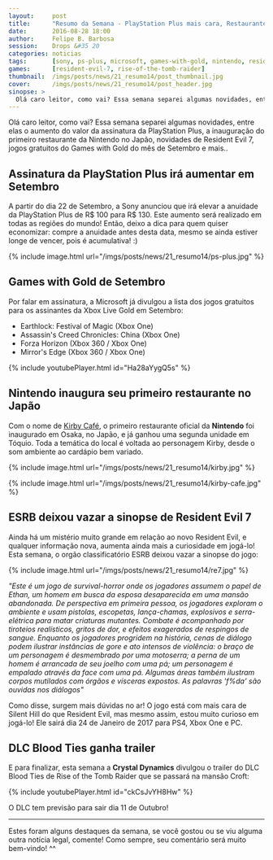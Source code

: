 ```yaml
---
layout:     post
title:      "Resumo da Semana - PlayStation Plus mais cara, Restaurante Nintendo, Games with Gold e mais.."
date:       2016-08-28 18:00
author:     Felipe B. Barbosa
session:    Drops &#35 20
categories: noticias
tags:       [sony, ps-plus, microsoft, games-with-gold, nintendo, resident-evil, square-enix, tomb-raider]
games:      [resident-evil-7, rise-of-the-tomb-raider]
thumbnail:  /imgs/posts/news/21_resumo14/post_thumbnail.jpg
cover:      /imgs/posts/news/21_resumo14/post_header.jpg
sinopse: >
  Olá caro leitor, como vai? Essa semana separei algumas novidades, entre elas o aumento do valor da assinatura da PlayStation Plus, a inauguração do primeiro restaurante da Nintendo no Japão, novidades de Resident Evil 7, jogos gratuitos do Games with Gold do mês de Setembro e mais..
---
```

Olá caro leitor, como vai? Essa semana separei algumas novidades, entre elas o aumento do valor da assinatura da PlayStation Plus, a inauguração do primeiro restaurante da Nintendo no Japão, novidades de Resident Evil 7, jogos gratuitos do Games with Gold do mês de Setembro e mais..

## Assinatura da PlayStation Plus irá aumentar em Setembro

A partir do dia 22 de Setembro, a Sony anunciou que irá elevar a anuidade da PlayStation Plus de R$ 100 para R$ 130. Este aumento será realizado em todas as regiões do mundo! Então, deixo a dica para quem quiser economizar: compre a anuidade antes desta data, mesmo se ainda estiver longe de vencer, pois é acumulativa! :)

{% include image.html url="/imgs/posts/news/21_resumo14/ps-plus.jpg" %}

## Games with Gold de Setembro

Por falar em assinatura, a Microsoft já divulgou a lista dos jogos gratuitos para os assinantes da Xbox Live Gold em Setembro:

- Earthlock: Festival of Magic (Xbox One)
- Assassin's Creed Chronicles: China (Xbox One)
- Forza Horizon (Xbox 360 / Xbox One)
- Mirror's Edge (Xbox 360 / Xbox One)

{% include youtubePlayer.html id="Ha28aYygQ5s" %}

## Nintendo inaugura seu primeiro restaurante no Japão

Com o nome de [Kirby Café](http://kirbycafe.jp/), o primeiro restaurante oficial da **Nintendo** foi inaugurado em Osaka, no Japão, e já ganhou uma segunda unidade em Tóquio. Toda a temática do local é voltada ao personagem Kirby, desde o som ambiente ao cardápio bem variado.

{% include image.html url="/imgs/posts/news/21_resumo14/kirby.jpg" %}

{% include image.html url="/imgs/posts/news/21_resumo14/kirby-cafe.jpg" %}

## ESRB deixou vazar a sinopse de Resident Evil 7

Ainda há um mistério muito grande em relação ao novo Resident Evil, e qualquer informação nova, aumenta ainda mais a curiosidade em jogá-lo! Esta semana, o orgão classificatório ESRB deixou vazar a sinopse do jogo:

{% include image.html url="/imgs/posts/news/21_resumo14/re7.jpg" %}

*"Este é um jogo de survival-horror onde os jogadores assumem o papel de Ethan, um homem em busca da esposa desaparecida em uma mansão abandonada. De perspectiva em primeira pessoa, os jogadores exploram o ambiente e usam pistolas, escopetas, lança-chamas, explosivos e serra-elétrica para matar criaturas mutantes. Combate é acompanhado por tiroteios realísticos, gritos de dor, e efeitos exagerados de respingos de sangue. Enquanto os jogadores progridem na história, cenas de diálogo podem ilustrar instâncias de gore e ato intensos de violência: o braço de um personagem é desmembrado por uma motoserra; a perna de um homem é arrancada de seu joelho com uma pá; um personagem é empalado através da face com uma pá. Algumas áreas também ilustram corpos mutilados com órgãos e vísceras expostos. As palavras 'f$%a-se'e 'm$%da' são ouvidas nos diálogos"*

Como disse, surgem mais dúvidas no ar! O jogo está com mais cara de Silent Hill do que Resident Evil, mas mesmo assim, estou muito curioso em jogá-lo! Ele sairá dia 24 de Janeiro de 2017 para PS4, Xbox One e PC.

## DLC Blood Ties ganha trailer

E para finalizar, esta semana a **Crystal Dynamics** divulgou o trailer do DLC Blood Ties de Rise of the Tomb Raider que se passará na mansão Croft:

{% include youtubePlayer.html id="ckCsJvYH8Hw" %}

O DLC tem previsão para sair dia 11 de Outubro!

---

Estes foram alguns destaques da semana, se você gostou ou se viu alguma outra notícia legal, comente! Como sempre, seu comentário será muito bem-vindo! ^^
